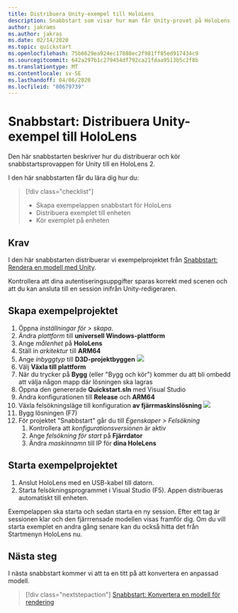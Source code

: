 ```yaml
---
title: Distribuera Unity-exempel till HoloLens
description: Snabbstart som visar hur man får Unity-provet på HoloLens
author: jakrams
ms.author: jakras
ms.date: 02/14/2020
ms.topic: quickstart
ms.openlocfilehash: 75b6629ea924ec17888ec2f981ff85ed917434c9
ms.sourcegitcommit: 642a297b1c279454df792ca21fdaa9513b5c2f8b
ms.translationtype: MT
ms.contentlocale: sv-SE
ms.lasthandoff: 04/06/2020
ms.locfileid: "80679739"
---
```

# <a name="quickstart-deploy-unity-sample-to-hololens"></a>Snabbstart: Distribuera Unity-exempel till HoloLens

Den här snabbstarten beskriver hur du distribuerar och kör snabbstartsprovappen för Unity till en HoloLens 2.

I den här snabbstarten får du lära dig hur du:

> [!div class="checklist"]
>
>* Skapa exempelappen snabbstart för HoloLens
>* Distribuera exemplet till enheten
>* Kör exemplet på enheten

## <a name="prerequisites"></a>Krav

I den här snabbstarten distribuerar vi exempelprojektet från [Snabbstart: Rendera en modell med Unity](render-model.md).

Kontrollera att dina autentiseringsuppgifter sparas korrekt med scenen och att du kan ansluta till en session inifrån Unity-redigeraren.

## <a name="build-the-sample-project"></a>Skapa exempelprojektet

1. Öppna *inställningar för > skapa*.
1. Ändra *plattform* till **universell Windows-plattform**
1. Ange *målenhet* på **HoloLens**
1. Ställ in *arkitektur* till **ARM64**
1. Ange *inbyggtyp* till **D3D-projektbyggen** ![](./media/unity-build-settings.png)
1. Välj **Växla till plattform**
1. När du trycker på **Bygg** (eller "Bygg och kör") kommer du att bli ombedd att välja någon mapp där lösningen ska lagras
1. Öppna den genererade **Quickstart.sln** med Visual Studio
1. Ändra konfigurationen till **Release** och **ARM64**
1. Växla felsökningsläge till konfiguration **av fjärrmaskinslösning** ![](media/unity-deploy-config.png)
1. Bygg lösningen (F7)
1. För projektet "Snabbstart" går du till *Egenskaper > Felsökning*
    1. Kontrollera att *konfigurationsversionen* är aktiv
    1. Ange *felsökning för start* på **Fjärrdator**
    1. Ändra *maskinnamn* till IP för **dina HoleLens**

## <a name="launch-the-sample-project"></a>Starta exempelprojektet

1. Anslut HoloLens med en USB-kabel till datorn.
1. Starta felsökningsprogrammet i Visual Studio (F5). Appen distribueras automatiskt till enheten.

Exempelappen ska starta och sedan starta en ny session. Efter ett tag är sessionen klar och den fjärrrensade modellen visas framför dig.
Om du vill starta exemplet en andra gång senare kan du också hitta det från Startmenyn HoloLens nu.

## <a name="next-steps"></a>Nästa steg

I nästa snabbstart kommer vi att ta en titt på att konvertera en anpassad modell.

> [!div class="nextstepaction"]
> [Snabbstart: Konvertera en modell för rendering](convert-model.md)
